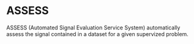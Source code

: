 # ASSESS
 ASSESS (Automated Signal Evaluation Service System) automatically assess the signal contained in a dataset for a given supervized problem.
